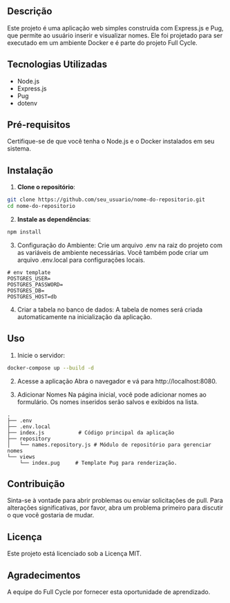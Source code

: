 ## Descrição

Este projeto é uma aplicação web simples construída com Express.js e Pug, que permite ao usuário inserir e visualizar nomes. Ele foi projetado para ser executado em um ambiente Docker e é parte do projeto Full Cycle.

## Tecnologias Utilizadas

- Node.js
- Express.js
- Pug
- dotenv

## Pré-requisitos

Certifique-se de que você tenha o Node.js e o Docker instalados em seu sistema.

## Instalação

1. **Clone o repositório**:

```bash
git clone https://github.com/seu_usuario/nome-do-repositorio.git
cd nome-do-repositorio
```

2.  **Instale as dependências**:

```bash
npm install
```

3. Configuração do Ambiente:
Crie um arquivo .env na raiz do projeto com as variáveis de ambiente necessárias. Você também pode criar um arquivo .env.local para configurações locais.

```
# env template
POSTGRES_USER=
POSTGRES_PASSWORD=
POSTGRES_DB=
POSTGRES_HOST=db
```


4. Criar a tabela no banco de dados:
A tabela de nomes será criada automaticamente na inicialização da aplicação.

## Uso

1. Inicie o servidor:
```bash
docker-compose up --build -d
```

2. Acesse a aplicação
Abra o navegador e vá para http://localhost:8080.

3. Adicionar Nomes
Na página inicial, você pode adicionar nomes ao formulário. Os nomes inseridos serão salvos e exibidos na lista.

```
.
├── .env
├── .env.local
├── index.js           # Código principal da aplicação
├── repository
│   └── names.repository.js # Módulo de repositório para gerenciar nomes
└── views
    └── index.pug     # Template Pug para renderização.
```
## Contribuição
Sinta-se à vontade para abrir problemas ou enviar solicitações de pull. Para alterações significativas, por favor, abra um problema primeiro para discutir o que você gostaria de mudar.

## Licença
Este projeto está licenciado sob a Licença MIT.

## Agradecimentos
A equipe do Full Cycle por fornecer esta oportunidade de aprendizado.